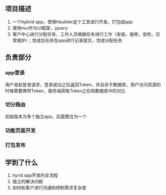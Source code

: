 ## 项目描述
1. 一个hybrid app，使用hbulider这个工具进行开发，打包成app
2. 使用mui作为UI框架，jquery
3. 客户中心进行分配任务，工作人员根据任务进行工作（安装，报修，安检，日常维护）；完成后任务在app进行记录提交，完成分配任务

## 负责部分
### app登录

用户发起登录请求，登录成功之后返回Token，并且存于数据库，用户访问资源的时候需要携带Token，服务端获取Token之后和数据库中的对比

### 切分路由
初始版本为多个独立app，后面整合为一个

### 功能页面开发


### 打包发布


## 学到了什么
1. hyrid app开发的全流程
2. 独立的解决问题
3. 如何和客户进行沟通和控制需求复杂度